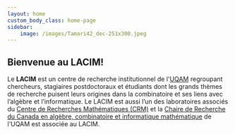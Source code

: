 ```yaml
---
layout: home
custom_body_class: home-page
sidebar:
    image: /images/Tamari42_dec-251x300.jpeg
---
```


## Bienvenue au LACIM!

Le **LACIM** est un centre de recherche institutionnel de l'[UQAM](http://www.uqam.ca)
regroupant chercheurs, stagiaires postdoctoraux et
étudiants dont les grands thèmes de recherche puisent leurs origines dans la
combinatoire et ses liens avec l’algèbre et l’informatique. Le LACIM est aussi
l’un des laboratoires associés du
[Centre de Recherches Mathématiques (CRM)](https://www.crmath.ca) et la
[Chaire de Recherche du Canada en algèbre, combinatoire et informatique mathématique](https://recherche.uqam.ca/unites_de_recherche/chaire-de-recherche-du-canada-en-algebre-combinatoire-et-informatique-mathematique/)
de l'UQAM est associée au LACIM.
